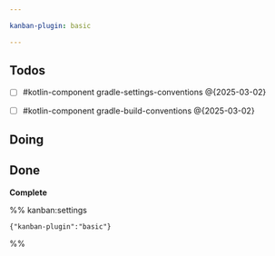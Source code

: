 ```yaml
---

kanban-plugin: basic

---
```


## Todos

- [ ] #kotlin-component gradle-settings-conventions @{2025-03-02}
- [ ] #kotlin-component  gradle-build-conventions @{2025-03-02}


## Doing



## Done

**Complete**




%% kanban:settings
```
{"kanban-plugin":"basic"}
```
%%